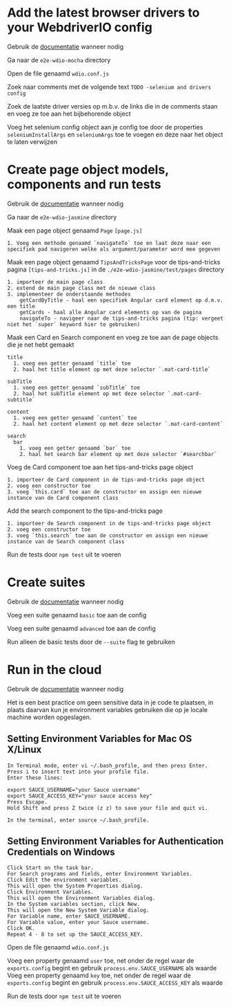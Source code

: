 # Add the latest browser drivers to your WebdriverIO config
  Gebruik de [documentatie](http://webdriver.io/guide/services/selenium-standalone.html#seleniumArgs) wanneer nodig

  Ga naar de `e2e-wdio-mocha` directory

  Open de file genaamd `wdio.conf.js`

  Zoek naar comments met de volgende text `TODO -selenium and drivers config`

  Zoek de laatste driver versies op m.b.v. de links die in de comments staan en voeg ze toe aan het bijbehorende object

  Voeg het selenium config object aan je config toe door de properties `seleniumInstallArgs` en `seleniumArgs` toe te voegen en deze naar het object te laten verwijzen

# Create page object models, components and run tests
  Gebruik de [documentatie](http://webdriver.io/guide/testrunner/pageobjects.html) wanneer nodig

  Ga naar de `e2e-wdio-jasmine` directory

  Maak een page object genaamd `Page` `[page.js]`
  
    1. Voeg een methode genaamd `navigateTo` toe en laat deze naar een specifiek pad navigeren welke als argument/parameter word mee gegeven

  Maak een page object genaamd `TipsAndTricksPage` voor de tips-and-tricks pagina `[tips-and-tricks.js]` in de  `./e2e-wdio-jasmine/test/pages` directory

    1. importeer de main page class
    2. extend de main page class met de nieuwe class
    3. implementeer de onderstaande methodes
        getCardByTitle - haal een specifiek Angular card element op d.m.v. een title
        getCards - haal alle Angular card elements op van de pagina
        navigateTo - navigeer naar de tips-and-tricks pagina (tip: vergeet niet het `super` keyword hier te gebruiken)

  Maak een Card en Search component en voeg ze toe aan de page objects die je net hebt gemaakt

    title
      1. voeg een getter genaamd `title` toe
      2. haal het title element op met deze selector `.mat-card-title`

    subTitle
      1. voeg een getter genaamd `subTitle` toe
      2. haal het subTitle element op met deze selector `.mat-card-subtitle`

    content
      1. voeg een getter genaamd `content` toe
      2. haal het content element op met deze selector `.mat-card-content`

    search
      bar
        1. voeg een getter genaamd `bar` toe
        2. haal het search bar element op met deze selector `#searchbar`

  Voeg de Card component toe aan het tips-and-tricks page object

    1. importeer de Card component in de tips-and-tricks page object
    2. voeg een constructor toe
    3. voeg `this.card` toe aan de constructor en assign een nieuwe instance van de Card component class

  Add the search component to the tips-and-tricks page

    1. importeer de Search component in de tips-and-tricks page object
    2. voeg een constructor toe
    3. voeg `this.search` toe aan de constructor en assign een nieuwe instance van de Search component class

  Run de tests door `npm test` uit te voeren

# Create suites

  Gebruik de [documentatie](http://webdriver.io/guide/testrunner/organizesuite.html#Group-Test-Specs) wanneer nodig

  Voeg een suite genaamd `basic` toe aan de config

  Voeg een suite genaamd `advanced` toe aan de config

  Run alleen de basic tests door de `--suite` flag te gebruiken

# Run in the cloud

  Gebruik de [documentatie](http://webdriver.io/guide/testrunner/organizesuite.html#Group-Test-Specs) wanneer nodig

  Het is een best practice om geen sensitive data in je code te plaatsen, in plaats daarvan kun je environment variables gebruiken die op je locale machine worden opgeslagen.

  ## Setting Environment Variables for Mac OS X/Linux
    In Terminal mode, enter vi ~/.bash_profile, and then press Enter.
    Press i to insert text into your profile file.
    Enter these lines:

    export SAUCE_USERNAME="your Sauce username"
    export SAUCE_ACCESS_KEY="your sauce access key"
    Press Escape.
    Hold Shift and press Z twice (z z) to save your file and quit vi.

    In the terminal, enter source ~/.bash_profile.

  ## Setting Environment Variables for Authentication Credentials on Windows
    Click Start on the task bar.
    For Search programs and fields, enter Environment Variables.
    Click Edit the environment variables. 
    This will open the System Properties dialog.
    Click Environment Variables. 
    This will open the Environment Variables dialog.
    In the System variables section, click New.
    This will open the New System Variable dialog.
    For Variable name, enter SAUCE_USERNAME.
    For Variable value, enter your Sauce username.
    Click OK.
    Repeat 4 - 8 to set up the SAUCE_ACCESS_KEY.

  Open de file genaamd `wdio.conf.js`

  Voeg een property genaamd `user` toe, net onder de regel waar de `exports.config` begint en gebruik  `process.env.SAUCE_USERNAME` als waarde\
  Voeg een property genaamd `key` toe, net onder de regel waar de `exports.config` begint en gebruik  `process.env.SAUCE_ACCESS_KEY` als waarde

  Run de tests door `npm test` uit te voeren
